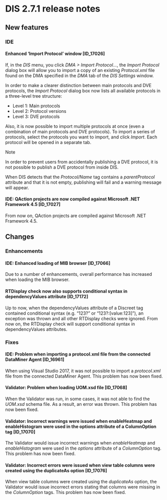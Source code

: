 # DIS 2.7.1 release notes

## New features

### IDE

#### Enhanced ‘Import Protocol’ window \[ID_17026\]

If, in the *DIS* menu, you click *DMA \> Import Protocol…*, the *Import Protocol* dialog box will allow you to import a copy of an existing *Protocol.xml* file found on the DMA specified in the *DMA* tab of the *DIS Settings* window.

In order to make a clearer distinction between main protocols and DVE protocols, the *Import Protocol* dialog box now lists all available protocols in a three-level tree structure:

- Level 1: Main protocols
- Level 2: Protocol versions
- Level 3: DVE protocols

Also, it is now possible to import multiple protocols at once (even a combination of main protocols and DVE protocols). To import a series of protocols, select the protocols you want to import, and click *Import*. Each protocol will be opened in a separate tab.

> [!NOTE]
> In order to prevent users from accidentally publishing a DVE protocol, it is not possible to publish a DVE protocol from inside DIS.
>
> When DIS detects that the *Protocol/Name* tag contains a *parentProtocol* attribute and that it is not empty, publishing will fail and a warning message will appear.

#### IDE: QAction projects are now compiled against Microsoft .NET Framework 4.5 \[ID_17027\]

From now on, QAction projects are compiled against Microsoft .NET Framework 4.5.

## Changes

### Enhancements

#### IDE: Enhanced loading of MIB browser \[ID_17066\]

Due to a number of enhancements, overall performance has increased when loading the MIB browser.

#### RTDisplay check now also supports conditional syntax in dependencyValues attribute \[ID_17172\]

Up to now, when the dependencyValues attribute of a Discreet tag contained conditional syntax (e.g. “123?” or “123?:\[value:123\]”), an exception was thrown and all other RTDisplay checks were ignored. From now on, the RTDisplay check will support conditional syntax in dependencyValues attributes.

### Fixes

#### IDE: Problem when importing a protocol.xml file from the connected DataMiner Agent \[ID_16961\]

When using Visual Studio 2017, it was not possible to import a *protocol.xml* file from the connected DataMiner Agent. This problem has now been fixed.

#### Validator: Problem when loading UOM.xsd file \[ID_17068\]

When the Validator was run, in some cases, it was not able to find the *UOM.xsd* schema file. As a result, an error was thrown. This problem has now been fixed.

#### Validator: Incorrect warnings were issued when enableHeatmap and enableHistogram were used in the options attribute of a ColumnOption tag \[ID_17070\]

The Validator would issue incorrect warnings when *enableHeatmap* and *enableHistogram* were used in the *options* attribute of a *ColumnOption* tag. This problem has now been fixed.

#### Validator: Incorrect errors were issued when view table columns were created using the duplicateAs option \[ID_17076\]

When view table columns were created using the *duplicateAs* option, the Validator would issue incorrect errors stating that columns were missing in the *ColumnOption* tags. This problem has now been fixed.

